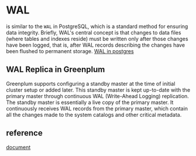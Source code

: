# WAL

is similar to the `WAL` in PostgreSQL, which is a standard method for ensuring data integrity. Briefly, WAL's central concept is that changes to data files (where tables and indexes reside) must be written only after those changes have been logged, that is, after WAL records describing the changes have been flushed to permanent storage. [WAL in postgres](/9_Database/postgreSQL/WAL.md)

## WAL Replica in Greenplum

Greenplum supports configuring a standby master at the time of initial cluster setup or added later. This standby master is kept up-to-date with the primary master through continuous WAL (Write-Ahead Logging) replication. The standby master is essentially a live copy of the primary master. It continuously receives WAL records from the primary master, which contain all the changes made to the system catalogs and other critical metadata.

## reference

[document](https://docs.vmware.com/en/VMware-Greenplum/7/greenplum-database/admin_guide-intro-arch_overview.html)